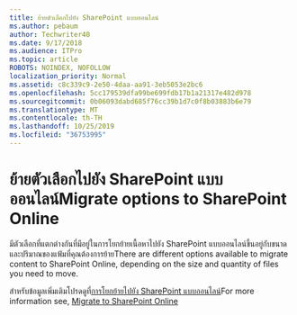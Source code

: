 ```yaml
---
title: ย้ายตัวเลือกไปยัง SharePoint แบบออนไลน์
ms.author: pebaum
author: Techwriter40
ms.date: 9/17/2018
ms.audience: ITPro
ms.topic: article
ROBOTS: NOINDEX, NOFOLLOW
localization_priority: Normal
ms.assetid: c8c339c9-2e50-4daa-aa91-3eb5053e2bc6
ms.openlocfilehash: 5cc179539dfa99be699fdb17b1a21317e482d978
ms.sourcegitcommit: 0b06093dabd685f76cc39b1d7c0f8b03883b6e79
ms.translationtype: MT
ms.contentlocale: th-TH
ms.lasthandoff: 10/25/2019
ms.locfileid: "36753995"
---
```

# <a name="migrate-options-to-sharepoint-online"></a><span data-ttu-id="09614-102">ย้ายตัวเลือกไปยัง SharePoint แบบออนไลน์</span><span class="sxs-lookup"><span data-stu-id="09614-102">Migrate options to SharePoint Online</span></span>

<span data-ttu-id="09614-103">มีตัวเลือกที่แตกต่างกันที่มีอยู่ในการโยกย้ายเนื้อหาไปยัง SharePoint แบบออนไลน์ขึ้นอยู่กับขนาดและปริมาณของแฟ้มที่คุณต้องการย้าย</span><span class="sxs-lookup"><span data-stu-id="09614-103">There are different options available to migrate content to SharePoint Online, depending on the size and quantity of files you need to move.</span></span>
  
<span data-ttu-id="09614-104">สำหรับข้อมูลเพิ่มเติมโปรดดูที่[การโยกย้ายไปยัง SharePoint แบบออนไลน์](https://go.microsoft.com/fwlink/?linkid-2022029)</span><span class="sxs-lookup"><span data-stu-id="09614-104">For more information see, [Migrate to SharePoint Online](https://go.microsoft.com/fwlink/?linkid-2022029)</span></span>
  

